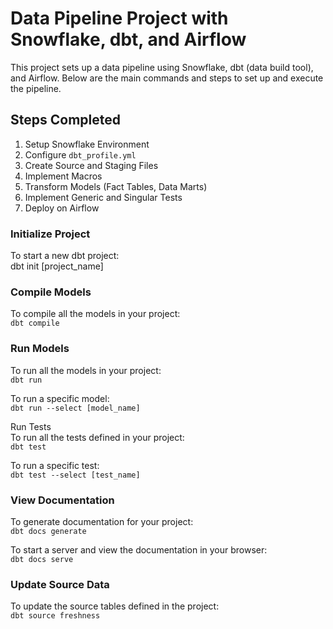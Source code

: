 # Data Pipeline Project with Snowflake, dbt, and Airflow

This project sets up a data pipeline using Snowflake, dbt (data build tool), and Airflow. Below are the main commands and steps to set up and execute the pipeline.

## Steps Completed
1. Setup Snowflake Environment
2. Configure `dbt_profile.yml`
3. Create Source and Staging Files
4. Implement Macros
5. Transform Models (Fact Tables, Data Marts)
6. Implement Generic and Singular Tests
7. Deploy on Airflow

### Initialize Project  
To start a new dbt project:  
dbt init [project_name]  

### Compile Models  
To compile all the models in your project:  
```dbt compile```  

### Run Models  
To run all the models in your project:  
```dbt run```  

To run a specific model:  
```dbt run --select [model_name]```  

Run Tests  
To run all the tests defined in your project:  
```dbt test```

To run a specific test:  
```dbt test --select [test_name]```

### View Documentation  
To generate documentation for your project:  
```dbt docs generate```  

To start a server and view the documentation in your browser:  
```dbt docs serve```

### Update Source Data  
To update the source tables defined in the project:  
```dbt source freshness```